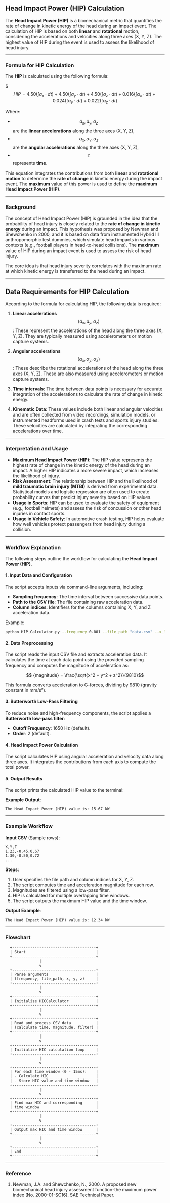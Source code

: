 
## Head Impact Power (HIP) Calculation

The **Head Impact Power (HIP)** is a biomechanical metric that quantifies the rate of change in kinetic energy of the head during an impact event. The calculation of HIP is based on both **linear** and **rotational** motion, considering the accelerations and velocities along three axes (X, Y, Z). The highest value of HIP during the event is used to assess the likelihood of head injury.

---

### **Formula for HIP Calculation**

The **HIP** is calculated using the following formula:

$$$HIP = 4.50 \left( \int a_x \cdot dt \right) + 4.50 \left( \int a_y \cdot dt \right) + 4.50 \left( \int a_z \cdot dt \right) + 0.016 \left( \int \alpha_x \cdot dt \right) + 0.024 \left( \int \alpha_y \cdot dt \right) + 0.022 \left( \int \alpha_z \cdot dt \right)$$

Where:
- $$ a_x, a_y, a_z $$ are the **linear accelerations** along the three axes (X, Y, Z),
- $$ \alpha_x, \alpha_y, \alpha_z $$ are the **angular accelerations** along the three axes (X, Y, Z),
- $$ t $$ represents **time**.

This equation integrates the contributions from both **linear** and **rotational motion** to determine the **rate of change** in kinetic energy during the impact event. The **maximum** value of this power is used to define the **maximum Head Impact Power (HIP)**.

---

### **Background**

The concept of Head Impact Power (HIP) is grounded in the idea that the probability of head injury is closely related to the **rate of change in kinetic energy** during an impact. This hypothesis was proposed by Newman and Shewchenko in 2000, and it is based on data from instrumented Hybrid III anthropomorphic test dummies, which simulate head impacts in various contexts (e.g., football players in head-to-head collisions). The **maximum** value of HIP during an impact event is used to assess the risk of head injury.

The core idea is that head injury severity correlates with the maximum rate at which kinetic energy is transferred to the head during an impact.

---

## Data Requirements for HIP Calculation

According to the formula for calculating HIP, the following data is required:

1. **Linear accelerations** $$(a_x, a_y, a_z)$$: These represent the accelerations of the head along the three axes (X, Y, Z). They are typically measured using accelerometers or motion capture systems.

2. **Angular accelerations** $$(\alpha_x, \alpha_y, \alpha_z)$$: These describe the rotational accelerations of the head along the three axes (X, Y, Z). These are also measured using accelerometers or motion capture systems.

3. **Time intervals**: The time between data points is necessary for accurate integration of the accelerations to calculate the rate of change in kinetic energy.

4. **Kinematic Data**: These values include both linear and angular velocities and are often collected from video recordings, simulation models, or instrumented headforms used in crash tests and sports injury studies. These velocities are calculated by integrating the corresponding accelerations over time.
---

### **Interpretation and Usage**

- **Maximum Head Impact Power (HIP)**: The HIP value represents the highest rate of change in the kinetic energy of the head during an impact. A higher HIP indicates a more severe impact, which increases the likelihood of injury.
- **Risk Assessment**: The relationship between HIP and the likelihood of **mild traumatic brain injury (MTBI)** is derived from experimental data. Statistical models and logistic regression are often used to create probability curves that predict injury severity based on HIP values.
- **Usage in Sports**: HIP can be used to evaluate the safety of equipment (e.g., football helmets) and assess the risk of concussion or other head injuries in contact sports.
- **Usage in Vehicle Safety**: In automotive crash testing, HIP helps evaluate how well vehicles protect passengers from head injury during a collision.

---

### **Workflow Explanation**

The following steps outline the workflow for calculating the **Head Impact Power (HIP)**.

#### **1. Input Data and Configuration**
The script accepts inputs via command-line arguments, including:
- **Sampling frequency**: The time interval between successive data points.
- **Path to the CSV file**: The file containing raw acceleration data.
- **Column indices**: Identifiers for the columns containing X, Y, and Z acceleration data.

Example:
```bash
python HIP_Calculator.py --frequency 0.001 --file_path "data.csv" --x_location 2 --y_location 3 --z_location 4
```

#### **2. Data Preprocessing**
The script reads the input CSV file and extracts acceleration data. It calculates the time at each data point using the provided sampling frequency and computes the magnitude of acceleration as:

$$ {magnitude} = \frac{\sqrt{x^2 + y^2 + z^2}}{9810}$$

This formula converts acceleration to G-forces, dividing by 9810 (gravity constant in mm/s²).

#### **3. Butterworth Low-Pass Filtering**
To reduce noise and high-frequency components, the script applies a **Butterworth low-pass filter**:
- **Cutoff Frequency**: 1650 Hz (default).
- **Order**: 2 (default).

#### **4. Head Impact Power Calculation**
The script calculates HIP using angular acceleration and velocity data along three axes. It integrates the contributions from each axis to compute the total power.

#### **5. Output Results**
The script prints the calculated HIP value to the terminal:

**Example Output**:
```
The Head Impact Power (HIP) value is: 15.67 kW
```

---

### **Example Workflow**

**Input CSV** (Sample rows):
```csv
X,Y,Z
1.23,-0.45,0.67
1.30,-0.50,0.72
...
```

**Steps**:
1. User specifies the file path and column indices for X, Y, Z.  
2. The script computes time and acceleration magnitude for each row.
3. Magnitudes are filtered using a low-pass filter.
4. HIP is calculated for multiple overlapping time windows.
5. The script outputs the maximum HIP value and the time window.

**Output Example**:
```
The Head Impact Power (HIP) value is: 12.34 kW
```

---

### **Flowchart**

```plaintext
  +-------------------------------------+
  | Start                               |
  +-------------------------------------+
               |
               v
  +-------------------------------------+
  | Parse arguments                     |
  | (frequency, file_path, x, y, z)     |
  +-------------------------------------+
               |
               v
  +-------------------------------------+
  | Initialize HICCalculator            |
  +-------------------------------------+
               |
               v
  +-------------------------------------+
  | Read and process CSV data           |
  | (calculate time, magnitude, filter) |
  +-------------------------------------+
               |
               v
  +-------------------------------------+
  | Initialize HIC calculation loop     |
  +-------------------------------------+
               |
               v
  +-------------------------------------+
  | For each time window (0 - 15ms):    |
  | - Calculate HIC                     |
  | - Store HIC value and time window   |
  +-------------------------------------+
               |
               v
  +-------------------------------------+
  | Find max HIC and corresponding      |
  | time window                         |
  +-------------------------------------+
               |
               v
  +-------------------------------------+
  | Output max HIC and time window      |
  +-------------------------------------+
               |
               v
  +-------------------------------------+
  | End                                 |
  +-------------------------------------+
```
---

### Reference
1. Newman, J.A. and Shewchenko, N., 2000. A proposed new biomechanical head injury assessment function-the maximum power index (No. 2000-01-SC16). SAE Technical Paper.
